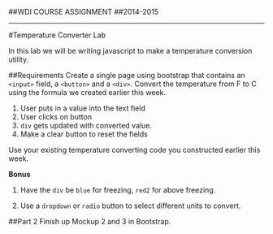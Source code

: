 ##WDI COURSE ASSIGNMENT
##2014-2015

***

#Temperature Converter Lab

In this lab we will be writing javascript to make a temperature conversion utility.

##Requirements
Create a single page using bootstrap that contains an `<input>` field, a `<button>` and a `<div>`. Convert the temperature from F to C using the formula we created earlier this week.

1. User puts in a value into the text field
2. User clicks on button
3. `div` gets updated with converted value.
4. Make a clear button to reset the fields

Use your existing temperature converting code you constructed earlier this week.

**Bonus**

1. Have the `div` be `blue` for freezing, `red2`  for above freezing.

2. Use a `dropdown` or `radio` button to select different units to convert.

##Part 2
Finish up Mockup 2 and 3 in Bootstrap.
